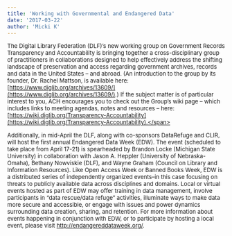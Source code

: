 ```yaml
---
title: 'Working with Governmental and Endangered Data'
date: '2017-03-22'
author: 'Micki K'
---
```

<span style="font-size: small;">The Digital Library Federation (DLF)’s new working group on Government Records Transparency and Accountability is bringing together a cross-disciplinary group of practitioners in collaborations designed to help effectively address the shifting landscape of preservation and access regarding government archives, records and data in the United States – and abroad. (An introduction to the group by its founder, Dr. Rachel Mattson, is available here: [https://www.diglib.org/archives/13609/](https://www.diglib.org/archives/13609/).) If the subject matter is of particular interest to you, ACH encourages you to check out the Group’s wiki page – which includes links to meeting agendas, notes and resources – here: [https://wiki.diglib.org/Transparency-Accountability](https://wiki.diglib.org/Transparency-Accountability).</span>

<span style="font-size: small;">Additionally, in mid-April the DLF, along with co-sponsors DataRefuge and CLIR, will host the first annual Endangered Data Week (EDW). The event (scheduled to take place from <span class="aBn" data-term="goog_1430601223" tabindex="0"><span class="aQJ">April 17-21</span></span>) is spearheaded by Brandon Locke (Michigan State University) in collaboration with Jason A. Heppler (University of Nebraska-Omaha), Bethany Nowviskie (DLF), and Wayne Graham (Council on Library and Information Resources). Like Open Access Week or Banned Books Week, EDW is a distributed series of independently organized events–in this case focusing on threats to publicly available data across disciplines and domains. Local or virtual events hosted as part of EDW may offer training in data management, involve participants in “data rescue/data refuge” activities, illuminate ways to make data more secure and accessible, or engage with issues and power dynamics surrounding data creation, sharing, and retention. For more information about events happening in conjunction with EDW, or to participate by hosting a local event, please visit <http://endangereddataweek.org/>.</span>